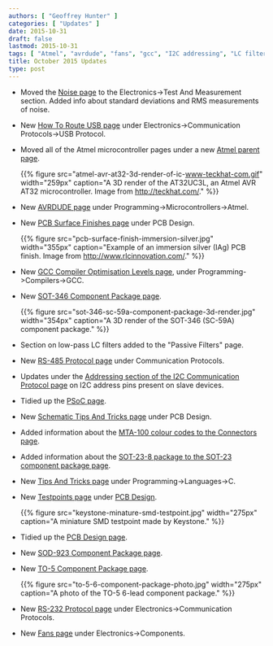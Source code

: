 ```yaml
---
authors: [ "Geoffrey Hunter" ]
categories: [ "Updates" ]
date: 2015-10-31
draft: false
lastmod: 2015-10-31
tags: [ "Atmel", "avrdude", "fans", "gcc", "I2C addressing", "LC filters", "MTA-100", "noise", "PCBs", "PSoC", "RMS", "RS-232", "RS-485", "SOD-923", "SOT-23-8", "SOT-346", "surface finish", "tests", "test points", "TO-5", "USB" ] 
title: October 2015 Updates
type: post
---
```


* Moved the [Noise page](/electronics/test-and-measurement/noise) to the Electronics->Test And Measurement section. Added info about standard deviations and RMS measurements of noise.

* New [How To Route USB page](/electronics/communication-protocols/usb-protocol/how-to-route-usb-tracks) under Electronics->Communication Protocols->USB Protocol.

* Moved all of the Atmel microcontroller pages under a new [Atmel parent page](/programming/microcontrollers/atmel).  

    {{% figure src="atmel-avr-at32-3d-render-of-ic-www-teckhat-com.gif" width="259px" caption="A 3D render of the AT32UC3L, an Atmel AVR AT32 microcontroller. Image from http://teckhat.com/."  %}}  

* New [AVRDUDE page](/programming/microcontrollers/atmel/avrdude) under Programming->Microcontrollers->Atmel.

* New [PCB Surface Finishes page](/pcb-design/pcb-surface-finishes) under PCB Design.  

    {{% figure src="pcb-surface-finish-immersion-silver.jpg" width="355px" caption="Example of an immersion silver (IAg) PCB finish. Image from http://www.rlcinnovation.com/."  %}}  

* New [GCC Compiler Optimisation Levels page](/programming/compilers/gcc/gcc-compiler-optimisation-levels), under Programming->Compilers->GCC.

* New [SOT-346 Component Package page](/pcb-design/component-packages/sot-346-component-package).  

    {{% figure src="sot-346-sc-59a-component-package-3d-render.jpg" width="354px" caption="A 3D render of the SOT-346 (SC-59A) component package." %}}  

* Section on low-pass LC filters added to the "Passive Filters" page.

* New [RS-485 Protocol page](/electronics/communication-protocols/rs-485-protocol) under Communication Protocols.

* Updates under the [Addressing section of the I2C Communication Protocol page](/electronics/communication-protocols/i2c-communication-protocol/#addressing) on I2C address pins present on slave devices.

* Tidied up the [PSoC page](/programming/microcontrollers/psoc).

* New [Schematic Tips And Tricks page](/pcb-design/schematic-tips-and-tricks) under PCB Design.

* Added information about the [MTA-100 colour codes to the Connectors page](/electronics/components/connectors/wire-to-board-wtb/#mta-cst-100-connectors).

* Added information about the [SOT-23-8 package to the SOT-23 component package page](/pcb-design/component-packages/sot-23-component-package).

* New [Tips And Tricks page](/programming/languages/c/tips-and-tricks) under Programming->Languages->C.

* New [Testpoints page](/pcb-design/testpoints) under [PCB Design](/pcb-design).  

    {{% figure src="keystone-minature-smd-testpoint.jpg" width="275px" caption="A miniature SMD testpoint made by Keystone."  %}}  

* Tidied up the [PCB Design page](/pcb-design).

* New [SOD-923 Component Package page](/pcb-design/component-packages/sod-923-component-package).

* New [TO-5 Component Package page](/pcb-design/component-packages/to-5-component-package).  

    {{% figure src="to-5-6-component-package-photo.jpg" width="275px" caption="A photo of the TO-5 6-lead component package."  %}}  

* New [RS-232 Protocol page](/electronics/communication-protocols/rs-232-protocol) under Electronics->Communication Protocols.

* New [Fans page](/electronics/components/fans) under Electronics->Components.

